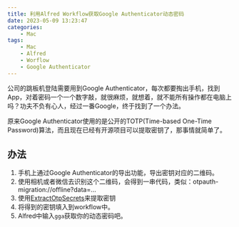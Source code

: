 ```yaml
---
title: 利用Alfred Workflow获取Google Authenticator动态密码
date: 2023-05-09 13:23:47
categories:
    - Mac
tags: 
    - Mac
    - Alfred
    - Worflow
    - Google Authenticator
---
```


公司的跳板机登陆需要用到Google Authenticator，每次都要掏出手机，找到App，对着密码一个一个数字敲，就很麻烦，就想着，就不能所有操作都在电脑上吗？功夫不负有心人，经过一番Google，终于找到了一个办法。

原来Google Authenticator使用的是公开的TOTP(Time-based One-Time Password)算法，而且现在已经有开源项目可以提取密钥了，那事情就简单了。

## 办法
1. 手机上通过Google Authenticator的导出功能，导出密钥对应的二维码。
2. 使用相机或者微信去识别这个二维码，会得到一串代码，类似：otpauth-migration://offline?data=...
3. 使用[ExtractOtpSecrets](https://github.com/scito/extract_otp_secrets)来提取密钥
4. 将得到的密钥填入到workflow中。
5. Alfred中输入`gga`获取你的动态密码吧。
